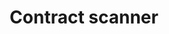 ---
posted: true
guid: "1C6CC42C-952D-4A59-B878-BFC55536F1EA"
title: "Contract scanner"
description: "Learn about the popular question of finding all NFT contracts on a blockchain and discover Ellie's toolchest for AR and 3D work. Get a check-in on @037's projects and find out about NFTs for setting up Minecraft servers."
pubDate: "Tue, 13 Dec 2022 18:00:00 -0500"
itunes-explicit: "no"
itunes-episode: 54
itunes-episodeType: full

# More info
youtube-full: https://youtu.be/lukshxTYpUw
discussion: https://twitter.com/fulldecent/status/1602816057353596929

# Timeline
timeline:
  - seconds: 0
    title: Intro
  - seconds: 35
    title: How was Miami?
  - seconds: 113
    title: How to find all NFT contracts on a blockchain
  - seconds: 335
    title: Ellie and virtual clothing
  - seconds: 423
    title: Snap filters and web3?
  - seconds: 450
    title: Blockchain is does not make things compatible
  - seconds: 469
    title: Fortnite's blockchain plan
  - seconds: 515
    title: Ellie's toolchest for AR and 3D work
  - seconds: 573
    title: Don't take this out of context!
  - seconds: 580
    title: "@037 projects check-in"
  - seconds: 590
    title: "Project: mint momentos while building a thing"
  - seconds: 715
    title: "Project: NFT pass for setting up Minecraft servers"


# File information
enclosure-url: "https://media.phor.net/csh/2022-12-13-episode-54.m4a"
enclosure-length: 25015657
enclosure-type: "audio/x-m4a"
itunes-duration: 1173

# CSH information
badges: []
---